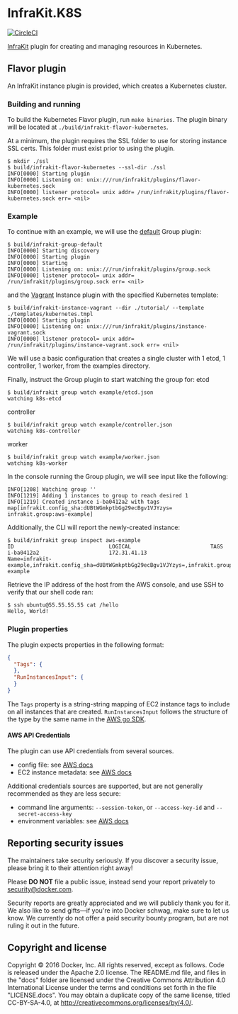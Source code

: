# InfraKit.K8S

[![CircleCI](https://circleci.com/gh/docker/infrakit.aws.svg?style=shield&circle-token=e74dcf8c25027948307a7618041e1d1997ded50a)](https://circleci.com/gh/docker/infrakit.k8s)

[InfraKit](https://github.com/docker/infrakit) plugin for creating and managing resources in Kubernetes.

## Flavor plugin

An InfraKit instance plugin is provided, which creates a Kubernetes cluster.

### Building and running

To build the Kubernetes Flavor plugin, run `make binaries`.  The plugin binary will be located at
`./build/infrakit-flavor-kubernetes`.

At a minimum, the plugin requires the SSL folder to use for storing instance SSL certs. This folder must exist prior to using the plugin. 

```console
$ mkdir ./ssl
$ build/infrakit-flavor-kubernetes --ssl-dir ./ssl
INFO[0000] Starting plugin
INFO[0000] Listening on: unix:///run/infrakit/plugins/flavor-kubernetes.sock
INFO[0000] listener protocol= unix addr= /run/infrakit/plugins/flavor-kubernetes.sock err= <nil>
```

### Example

To continue with an example, we will use the [default](https://github.com/docker/infrakit/tree/master/cmd/group) Group
plugin:
```console
$ build/infrakit-group-default
INFO[0000] Starting discovery
INFO[0000] Starting plugin
INFO[0000] Starting
INFO[0000] Listening on: unix:///run/infrakit/plugins/group.sock
INFO[0000] listener protocol= unix addr= /run/infrakit/plugins/group.sock err= <nil>
```

and the [Vagrant](https://github.com/docker/infrakit/tree/master/example/instance/vagrant) Instance plugin with the specified Kubernetes template:
```console
$ build/infrakit-instance-vagrant --dir ./tutorial/ --template ./templates/kubernetes.tmpl 
INFO[0000] Starting plugin
INFO[0000] Listening on: unix:///run/infrakit/plugins/instance-vagrant.sock
INFO[0000] listener protocol= unix addr= /run/infrakit/plugins/instance-vagrant.sock err= <nil>
```

We will use a basic configuration that creates a single cluster with 1 etcd, 1 controller, 1 worker, from the examples directory.


Finally, instruct the Group plugin to start watching the group for:
etcd
```console
$ build/infrakit group watch example/etcd.json
watching k8s-etcd
```
controller
```console
$ build/infrakit group watch example/controller.json
watching k8s-controller
```
worker
```console
$ build/infrakit group watch example/worker.json
watching k8s-worker
```

In the console running the Group plugin, we will see input like the following:
```
INFO[1208] Watching group ''
INFO[1219] Adding 1 instances to group to reach desired 1
INFO[1219] Created instance i-ba0412a2 with tags map[infrakit.config_sha:dUBtWGmkptbGg29ecBgv1VJYzys= infrakit.group:aws-example]
```

Additionally, the CLI will report the newly-created instance:
```console
$ build/infrakit group inspect aws-example
ID                             	LOGICAL                        	TAGS
i-ba0412a2                     	172.31.41.13                   	Name=infrakit-example,infrakit.config_sha=dUBtWGmkptbGg29ecBgv1VJYzys=,infrakit.group=aws-example
```

Retrieve the IP address of the host from the AWS console, and use SSH to verify that our shell code ran:

```console
$ ssh ubuntu@55.55.55.55 cat /hello
Hello, World!
```

### Plugin properties

The plugin expects properties in the following format:
```json
{
  "Tags": {
  },
  "RunInstancesInput": {
  }
}
```

The `Tags` property is a string-string mapping of EC2 instance tags to include on all instances that are created.
`RunInstancesInput` follows the structure of the type by the same name in the
[AWS go SDK](http://docs.aws.amazon.com/sdk-for-go/api/service/ec2/#RunInstancesInput).


#### AWS API Credentials

The plugin can use API credentials from several sources.
- config file:
  see [AWS docs](http://docs.aws.amazon.com/cli/latest/userguide/cli-chap-getting-started.html#cli-config-files)
- EC2 instance metadata:
  see [AWS docs](http://docs.aws.amazon.com/IAM/latest/UserGuide/id_roles_use_switch-role-ec2.html)

Additional credentials sources are supported, but are not generally recommended as they are less secure:
- command line arguments: `--session-token`, or  `--access-key-id` and `--secret-access-key`
- environment variables:
  see [AWS docs](http://docs.aws.amazon.com/cli/latest/userguide/cli-chap-getting-started.html#cli-environment)


## Reporting security issues

The maintainers take security seriously. If you discover a security issue,
please bring it to their attention right away!

Please **DO NOT** file a public issue, instead send your report privately to
[security@docker.com](mailto:security@docker.com).

Security reports are greatly appreciated and we will publicly thank you for it.
We also like to send gifts—if you're into Docker schwag, make sure to let
us know. We currently do not offer a paid security bounty program, but are not
ruling it out in the future.


## Copyright and license

Copyright © 2016 Docker, Inc. All rights reserved, except as follows. Code
is released under the Apache 2.0 license. The README.md file, and files in the
"docs" folder are licensed under the Creative Commons Attribution 4.0
International License under the terms and conditions set forth in the file
"LICENSE.docs". You may obtain a duplicate copy of the same license, titled
CC-BY-SA-4.0, at http://creativecommons.org/licenses/by/4.0/.
